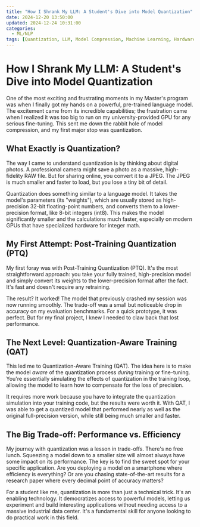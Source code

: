 ```yaml
---
title: "How I Shrank My LLM: A Student's Dive into Model Quantization"
date: 2024-12-20 13:50:00
updated: 2024-12-24 10:31:00
categories:
  - ML/NLP
tags: [Quantization, LLM, Model Compression, Machine Learning, Hardware]
---
```


# How I Shrank My LLM: A Student's Dive into Model Quantization

One of the most exciting and frustrating moments in my Master's program was when I finally got my hands on a powerful, pre-trained language model. The excitement came from its incredible capabilities; the frustration came when I realized it was too big to run on my university-provided GPU for any serious fine-tuning. This sent me down the rabbit hole of model compression, and my first major stop was quantization.

## What Exactly is Quantization?

The way I came to understand quantization is by thinking about digital photos. A professional camera might save a photo as a massive, high-fidelity RAW file. But for sharing online, you convert it to a JPEG. The JPEG is much smaller and faster to load, but you lose a tiny bit of detail.

Quantization does something similar to a language model. It takes the model's parameters (its "weights"), which are usually stored as high-precision 32-bit floating-point numbers, and converts them to a lower-precision format, like 8-bit integers (int8). This makes the model significantly smaller and the calculations much faster, especially on modern GPUs that have specialized hardware for integer math.

## My First Attempt: Post-Training Quantization (PTQ)

My first foray was with Post-Training Quantization (PTQ). It's the most straightforward approach: you take your fully trained, high-precision model and simply convert its weights to the lower-precision format after the fact. It's fast and doesn't require any retraining.

The result? It worked! The model that previously crashed my session was now running smoothly. The trade-off was a small but noticeable drop in accuracy on my evaluation benchmarks. For a quick prototype, it was perfect. But for my final project, I knew I needed to claw back that lost performance.

## The Next Level: Quantization-Aware Training (QAT)

This led me to Quantization-Aware Training (QAT). The idea here is to make the model *aware* of the quantization process *during* training or fine-tuning. You're essentially simulating the effects of quantization in the training loop, allowing the model to learn how to compensate for the loss of precision.

It requires more work because you have to integrate the quantization simulation into your training code, but the results were worth it. With QAT, I was able to get a quantized model that performed nearly as well as the original full-precision version, while still being much smaller and faster.

## The Big Trade-off: Performance vs. Efficiency

My journey with quantization was a lesson in trade-offs. There's no free lunch. Squeezing a model down to a smaller size will almost always have some impact on its performance. The key is to find the sweet spot for your specific application. Are you deploying a model on a smartphone where efficiency is everything? Or are you chasing state-of-the-art results for a research paper where every decimal point of accuracy matters?

For a student like me, quantization is more than just a technical trick. It's an enabling technology. It democratizes access to powerful models, letting us experiment and build interesting applications without needing access to a massive industrial data center. It's a fundamental skill for anyone looking to do practical work in this field. 